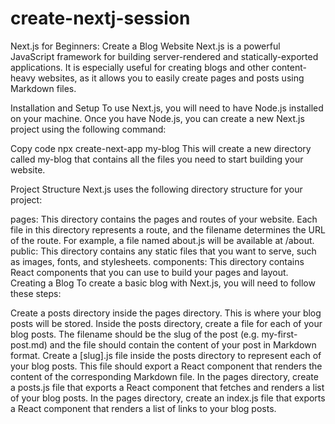 # create-nextj-session

Next.js for Beginners: Create a Blog Website
Next.js is a powerful JavaScript framework for building server-rendered and statically-exported applications. It is especially useful for creating blogs and other content-heavy websites, as it allows you to easily create pages and posts using Markdown files.

Installation and Setup
To use Next.js, you will need to have Node.js installed on your machine. Once you have Node.js, you can create a new Next.js project using the following command:

Copy code
npx create-next-app my-blog
This will create a new directory called my-blog that contains all the files you need to start building your website.

Project Structure
Next.js uses the following directory structure for your project:

pages: This directory contains the pages and routes of your website. Each file in this directory represents a route, and the filename determines the URL of the route. For example, a file named about.js will be available at /about.
public: This directory contains any static files that you want to serve, such as images, fonts, and stylesheets.
components: This directory contains React components that you can use to build your pages and layout.
Creating a Blog
To create a basic blog with Next.js, you will need to follow these steps:

Create a posts directory inside the pages directory. This is where your blog posts will be stored.
Inside the posts directory, create a file for each of your blog posts. The filename should be the slug of the post (e.g. my-first-post.md) and the file should contain the content of your post in Markdown format.
Create a [slug].js file inside the posts directory to represent each of your blog posts. This file should export a React component that renders the content of the corresponding Markdown file.
In the pages directory, create a posts.js file that exports a React component that fetches and renders a list of your blog posts.
In the pages directory, create an index.js file that exports a React component that renders a list of links to your blog posts.
